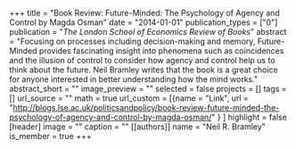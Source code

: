 +++
title = "Book Review: Future-Minded: The Psychology of Agency and Control by Magda Osman"
date = "2014-01-01"
publication_types = ["0"]
publication = "_The London School of Economics Review of Books_"
abstract = "Focusing on processes including decision-making and memory, Future-Minded provides fascinating insight into phenomena such as coincidences and the illusion of control to consider how agency and control help us to think about the future. Neil Bramley writes that the book is a great choice for anyone interested in better understanding how the mind works."
abstract_short = ""
image_preview = ""
selected = false
projects = []
tags = []
url_source = ""
math = true
url_custom = [{name = "Link", url = "http://blogs.lse.ac.uk/politicsandpolicy/book-review-future-minded-the-psychology-of-agency-and-control-by-magda-osman/" } ]
highlight = false
[header]
image = ""
caption = ""
[[authors]]
	name = "Neil R. Bramley"
	is_member = true
+++
